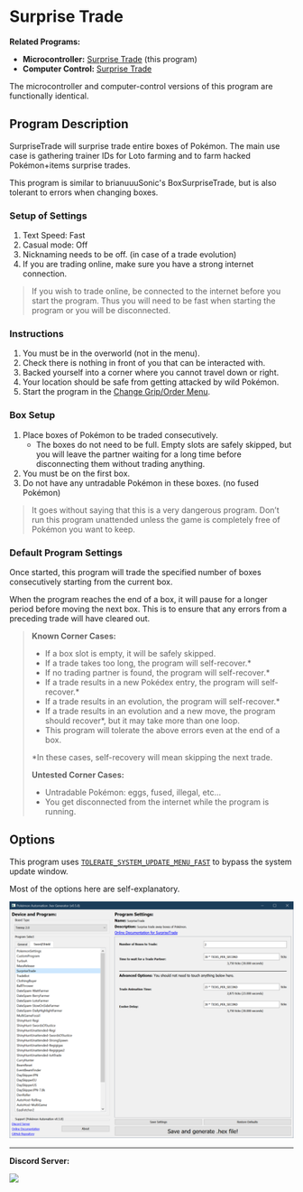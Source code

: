 # Surprise Trade

**Related Programs:**
- **Microcontroller:** [Surprise Trade](https://github.com/PokemonAutomation/Microcontroller/blob/master/Wiki/Programs/PokemonSwSh/SurpriseTrade.md) (this program)
- **Computer Control:** [Surprise Trade](https://github.com/PokemonAutomation/ComputerControl/blob/master/Wiki/Programs/PokemonSwSh/SurpriseTrade.md)

The microcontroller and computer-control versions of this program are functionally identical.

## Program Description

SurpriseTrade will surprise trade entire boxes of Pokémon. The main use case is gathering trainer IDs for Loto farming and to farm hacked Pokémon+items surprise trades.

This program is similar to brianuuuSonic's BoxSurpriseTrade, but is also tolerant to errors when changing boxes.

### Setup of Settings

1. Text Speed: Fast
2. Casual mode: Off
3. Nicknaming needs to be off. (in case of a trade evolution)
4. If you are trading online, make sure you have a strong internet connection.

> If you wish to trade online, be connected to the internet before you start the program. Thus you will need to be fast when starting the program or you will be disconnected.

### Instructions

1. You must be in the overworld (not in the menu).
2. Check there is nothing in front of you that can be interacted with.
3. Backed yourself into a corner where you cannot travel down or right.
4. Your location should be safe from getting attacked by wild Pokémon.
5. Start the program in the [Change Grip/Order Menu](/Wiki/Programs/NintendoSwitch/ChangeGripOrderMenu.md).

### Box Setup

1. Place boxes of Pokémon to be traded consecutively.
   - The boxes do not need to be full. Empty slots are safely skipped, but you will leave the partner waiting for a long time before disconnecting them without trading anything.
2. You must be on the first box.
3. Do not have any untradable Pokémon in these boxes. (no fused Pokémon)

> It goes without saying that this is a very dangerous program. Don’t run this program unattended unless the game is completely free of Pokémon you want to keep.

### Default Program Settings

Once started, this program will trade the specified number of boxes consecutively starting from the current box.

When the program reaches the end of a box, it will pause for a longer period before moving the next box. This is to ensure that any errors from a preceding trade will have cleared out.

> **Known Corner Cases:**
> - If a box slot is empty, it will be safely skipped.
> - If a trade takes too long, the program will self-recover.*
> - If no trading partner is found, the program will self-recover.*
> - If a trade results in a new Pokédex entry, the program will self-recover.*
> - If a trade results in an evolution, the program will self-recover.*
> - If a trade results in an evolution and a new move, the program should recover*, but it may take more than one loop.
> - This program will tolerate the above errors even at the end of a box.
> 
> *In these cases, self-recovery will mean skipping the next trade.
> 
> **Untested Corner Cases:**
> - Untradable Pokémon: eggs, fused, illegal, etc...
> - You get disconnected from the internet while the program is running.


## Options

This program uses [`TOLERATE_SYSTEM_UPDATE_MENU_FAST`](/Wiki/Programs/NintendoSwitch/FrameworkSettings.md#tolerate-system-update-menu-fast) to bypass the system update window.

Most of the options here are self-explanatory.

<img src="images/SurpriseTrade-Settings.png">


<hr>

**Discord Server:** 

[<img src="https://canary.discordapp.com/api/guilds/695809740428673034/widget.png?style=banner2">](https://discord.gg/cQ4gWxN)

